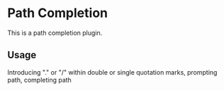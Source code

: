 # Path Completion

This is a path completion plugin.

## Usage
Introducing "." or "/" within double or single quotation marks, prompting path, completing path